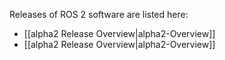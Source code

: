 Releases of ROS 2 software are listed here:

* [[alpha2 Release Overview|alpha2-Overview]]
* [[alpha2 Release Overview|alpha2-Overview]]